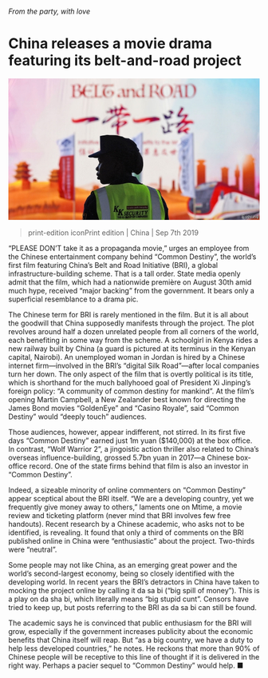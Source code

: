 ###### From the party, with love

# China releases a movie drama featuring its belt-and-road project 

![image](images/20190907_CNP003_0.jpg) 

> print-edition iconPrint edition | China | Sep 7th 2019 

 “PLEASE DON’T take it as a propaganda movie,” urges an employee from the Chinese entertainment company behind “Common Destiny”, the world’s first film featuring China’s Belt and Road Initiative (BRI), a global infrastructure-building scheme. That is a tall order. State media openly admit that the film, which had a nationwide première on August 30th amid much hype, received “major backing” from the government. It bears only a superficial resemblance to a drama pic. 

The Chinese term for BRI is rarely mentioned in the film. But it is all about the goodwill that China supposedly manifests through the project. The plot revolves around half a dozen unrelated people from all corners of the world, each benefiting in some way from the scheme. A schoolgirl in Kenya rides a new railway built by China (a guard is pictured at its terminus in the Kenyan capital, Nairobi). An unemployed woman in Jordan is hired by a Chinese internet firm—involved in the BRI’s “digital Silk Road”—after local companies turn her down. The only aspect of the film that is overtly political is its title, which is shorthand for the much ballyhooed goal of President Xi Jinping’s foreign policy: “A community of common destiny for mankind”. At the film’s opening Martin Campbell, a New Zealander best known for directing the James Bond movies “GoldenEye” and “Casino Royale”, said “Common Destiny” would “deeply touch” audiences. 

Those audiences, however, appear indifferent, not stirred. In its first five days “Common Destiny” earned just 1m yuan ($140,000) at the box office. In contrast, “Wolf Warrior 2”, a jingoistic action thriller also related to China’s overseas influence-building, grossed 5.7bn yuan in 2017—a Chinese box-office record. One of the state firms behind that film is also an investor in “Common Destiny”. 

Indeed, a sizeable minority of online commenters on “Common Destiny” appear sceptical about the BRI itself. “We are a developing country, yet we frequently give money away to others,” laments one on Mtime, a movie review and ticketing platform (never mind that BRI involves few free handouts). Recent research by a Chinese academic, who asks not to be identified, is revealing. It found that only a third of comments on the BRI published online in China were “enthusiastic” about the project. Two-thirds were “neutral”. 

Some people may not like China, as an emerging great power and the world’s second-largest economy, being so closely identified with the developing world. In recent years the BRI’s detractors in China have taken to mocking the project online by calling it da sa bi (“big spill of money”). This is a play on da sha bi, which literally means “big stupid cunt”. Censors have tried to keep up, but posts referring to the BRI as da sa bi can still be found. 

The academic says he is convinced that public enthusiasm for the BRI will grow, especially if the government increases publicity about the economic benefits that China itself will reap. But “as a big country, we have a duty to help less developed countries,” he notes. He reckons that more than 90% of Chinese people will be receptive to this line of thought if it is delivered in the right way. Perhaps a pacier sequel to “Common Destiny” would help. ■ 

